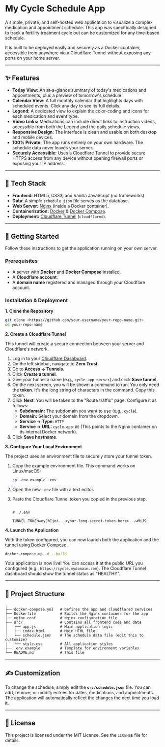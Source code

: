 # My Cycle Schedule App

A simple, private, and self-hosted web application to visualize a complex medication and appointment schedule. This app was specifically designed to track a fertility treatment cycle but can be customized for any time-based schedule.

It is built to be deployed easily and securely as a Docker container, accessible from anywhere via a Cloudflare Tunnel without exposing any ports on your home server.

---

## ✨ Features

* **Today View:** An at-a-glance summary of today's medications and appointments, plus a preview of tomorrow's schedule.
* **Calendar View:** A full monthly calendar that highlights days with scheduled events. Click any day to see its full details.
* **Legend:** A dedicated view to explain the color-coding and icons for each medication and event type.
* **Video Links:** Medications can include direct links to instruction videos, accessible from both the Legend and the daily schedule views.
* **Responsive Design:** The interface is clean and usable on both desktop and mobile devices.
* **100% Private:** The app runs entirely on your own hardware. The schedule data never leaves your server.
* **Securely Accessible:** Uses a Cloudflare Tunnel to provide secure HTTPS access from any device without opening firewall ports or exposing your IP address.

---

## 🔧 Tech Stack

* **Frontend:** HTML5, CSS3, and Vanilla JavaScript (no frameworks).
* **Data:** A simple `schedule.json` file serves as the database.
* **Web Server:** [Nginx](https://www.nginx.com/) (inside a Docker container).
* **Containerization:** [Docker](https://www.docker.com/) & [Docker Compose](https://docs.docker.com/compose/).
* **Deployment:** [Cloudflare Tunnel](https://www.cloudflare.com/products/zero-trust/tunnel/) (`cloudflared`).

---

## 🚀 Getting Started

Follow these instructions to get the application running on your own server.

### Prerequisites

* A server with **Docker** and **Docker Compose** installed.
* A **Cloudflare account**.
* A **domain name** registered and managed through your Cloudflare account.

### Installation & Deployment

**1. Clone the Repository**

```bash
git clone <https://github.com/your-username/your-repo-name.git>
cd your-repo-name
```

**2. Create a Cloudflare Tunnel**

This tunnel will create a secure connection between your server and Cloudflare's network.

1. Log in to your [Cloudflare Dashboard](https://dash.cloudflare.com).
2. On the left sidebar, navigate to **Zero Trust**.
3. Go to **Access -> Tunnels**.
4. Click **Create a tunnel**.
5. Give your tunnel a name (e.g., `cycle-app-server`) and click **Save tunnel**.
6. On the next screen, you will be shown a command to run. You only need the **token**. It's the long string of characters in the command. Copy this token.
7. Click **Next**. You will be taken to the "Route traffic" page. Configure it as follows:
    * **Subdomain:** The subdomain you want to use (e.g., `cycle`).
    * **Domain:** Select your domain from the dropdown.
    * **Service -> Type:** `HTTP`
    * **Service -> URL:** `cycle-app:80` (This points to the Nginx container on its internal Docker network).
8. Click **Save hostname**.

**3. Configure Your Local Environment**

The project uses an environment file to securely store your tunnel token.

1. Copy the example environment file. This command works on Linux/macOS:

    ```bash
    cp .env.example .env
    ```

2. Open the new `.env` file with a text editor.
3. Paste the Cloudflare Tunnel token you copied in the previous step.

    ```

    # ./.env

    TUNNEL_TOKEN=eyJhIjoi...<your-long-secret-token-here>...wMiJ9
    ```

**4. Launch the Application**

With the token configured, you can now launch both the application and the tunnel using Docker Compose.

```bash
docker-compose up -d --build
```

Your application is now live! You can access it at the public URL you configured (e.g., `https://cycle.mydomain.com`). The Cloudflare Tunnel dashboard should show the tunnel status as "HEALTHY".

---

## 📁 Project Structure

```
.
├── docker-compose.yml   # Defines the app and cloudflared services
├── Dockerfile           # Builds the Nginx container for the app
├── nginx.conf           # Nginx configuration file
├── src/                 # Contains all frontend code and data
│   ├── app.js           # Main application logic
│   ├── index.html       # Main HTML file
│   ├── schedule.json    # The schedule data file (edit this to customize)
│   └── style.css        # All application styles
├── .env.example         # Template for environment variables
└── README.md            # This file
```

---

## ✍️ Customization

To change the schedule, simply edit the **`src/schedule.json`** file. You can add, remove, or modify entries for dates, medications, and appointments. The application will automatically reflect the changes the next time you load it.

---

## 📜 License

This project is licensed under the MIT License. See the `LICENSE` file for details.
